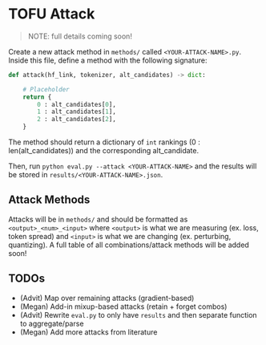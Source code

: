 # TOFU Attack 

> NOTE: full details coming soon!

Create a new attack method in `methods/` called `<YOUR-ATTACK-NAME>.py`. Inside this file, define a method with the following signature:

```python 
def attack(hf_link, tokenizer, alt_candidates) -> dict:

    # Placeholder 
    return {
        0 : alt_candidates[0],
        1 : alt_candidates[1],
        2 : alt_candidates[2],
    } 

```

The method should return a dictionary of `int` rankings (0 : len(alt_candidates)) and the corresponding alt_candidate.

Then, run `python eval.py --attack <YOUR-ATTACK-NAME>` and the results will be stored in `results/<YOUR-ATTACK-NAME>.json`.

## Attack Methods

Attacks will be in `methods/` and should be formatted as `<output>_<num>_<input>` where `<output>` is what we are measuring (ex. loss, token spread) and `<input>` is what we are changing (ex. perturbing, quantizing). A full table of all combinations/attack methods will be added soon!

## TODOs

* (Advit) Map over remaining attacks (gradient-based)
* (Megan) Add-in mixup-based attacks (retain + forget combos)
* (Advit) Rewrite `eval.py` to only have `results` and then separate function to aggregate/parse
* (Megan) Add more attacks from literature
